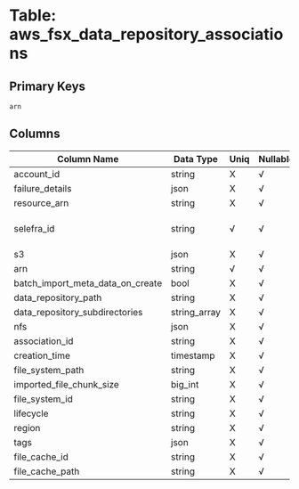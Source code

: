 # Table: aws_fsx_data_repository_associations

## Primary Keys 

```
arn
```


## Columns 

|  Column Name   |  Data Type  | Uniq | Nullable | Description | 
|  ----  | ----  | ----  | ----  | ---- | 
| account_id | string | X | √ |  | 
| failure_details | json | X | √ |  | 
| resource_arn | string | X | √ |  | 
| selefra_id | string | √ | √ | primary keys value md5 | 
| s3 | json | X | √ |  | 
| arn | string | √ | √ |  | 
| batch_import_meta_data_on_create | bool | X | √ |  | 
| data_repository_path | string | X | √ |  | 
| data_repository_subdirectories | string_array | X | √ |  | 
| nfs | json | X | √ |  | 
| association_id | string | X | √ |  | 
| creation_time | timestamp | X | √ |  | 
| file_system_path | string | X | √ |  | 
| imported_file_chunk_size | big_int | X | √ |  | 
| file_system_id | string | X | √ |  | 
| lifecycle | string | X | √ |  | 
| region | string | X | √ |  | 
| tags | json | X | √ |  | 
| file_cache_id | string | X | √ |  | 
| file_cache_path | string | X | √ |  | 


